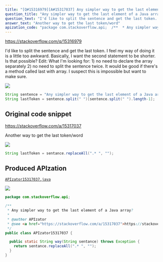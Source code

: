 ```yaml
---
title: "[Q#15316979][A#15317037] Any simpler way to get the last element of a Java array?"
question_title: "Any simpler way to get the last element of a Java array?"
question_text: "I'd like to split the sentence and get the last token. I feel my way of doing it is a little too awkward. Basically, I want the second statement to be shorter. Is that possible? Edit: What I'm looking for: 1) no need to declare the array separately 2) no need to split the sentence twice. It would be good if there's a method called last with array. I suspect this is impossible but want to make sure."
answer_text: "Another way to get the last token/word"
apization_code: "package com.stackoverflow.api;  /**  * Any simpler way to get the last element of a Java array?  *  * @author APIzator  * @see <a href=\"https://stackoverflow.com/a/15317037\">https://stackoverflow.com/a/15317037</a>  */ public class APIzator15317037 {    public static String way(String sentance) throws Exception {     return sentance.replaceAll(\".* \", \"\");   } }"
---
```


https://stackoverflow.com/q/15316979

I&#x27;d like to split the sentence and get the last token. I feel my way of doing it is a little too awkward. Basically, I want the second statement to be shorter. Is that possible?
Edit: What I&#x27;m looking for: 1) no need to declare the array separately 2) no need to split the sentence twice. It would be good if there&#x27;s a method called last with array. I suspect this is impossible but want to make sure.


<div class="code-logo"><img src="/stackoverflow.png" /></div>

```java
String sentence = "Any simpler way to get the last element of a Java array?";
String lastToken = sentence.split(" ")[sentence.split(" ").length-1];
```


## Original code snippet

https://stackoverflow.com/a/15317037

Another way to get the last token/word

<div class="code-logo"><img src="/stackoverflow.png" /></div>

```java
String lastToken = sentance.replaceAll(".* ", "");
```

## Produced APIzation

[`APIzator15317037.java`](https://github.com/pasqualesalza/apization-temp-data/raw/master/search/APIzator15317037.java)

<div class="code-logo"><img src="/apizator.png" /></div>

```java
package com.stackoverflow.api;

/**
 * Any simpler way to get the last element of a Java array?
 *
 * @author APIzator
 * @see <a href="https://stackoverflow.com/a/15317037">https://stackoverflow.com/a/15317037</a>
 */
public class APIzator15317037 {

  public static String way(String sentance) throws Exception {
    return sentance.replaceAll(".* ", "");
  }
}

```